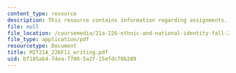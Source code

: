 ```yaml
---
content_type: resource
description: This resource contains information regarding assignments.
file: null
file_location: /coursemedia/21a-226-ethnic-and-national-identity-fall-2011/bf185ab474ea77005a2f15efdc70b289_MIT21A_226F11_writing.pdf
file_type: application/pdf
resourcetype: Document
title: MIT21A_226F11_writing.pdf
uid: bf185ab4-74ea-7700-5a2f-15efdc70b289
---
```


